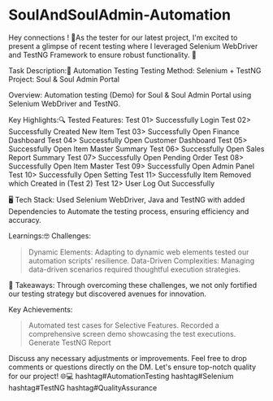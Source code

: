 # SoulAndSoulAdmin-Automation
Hey connections ! 👋As the tester for our latest project, I'm excited to present a glimpse of recent testing where I leveraged Selenium WebDriver and TestNG Framework to ensure robust functionality. 🚀

Task Description:🚀 Automation Testing
Testing Method: Selenium + TestNG
Project: Soul & Soul Admin Portal

Overview: Automation testing (Demo) for Soul & Soul Admin Portal using Selenium WebDriver and TestNG.

Key Highlights:🔍 Tested Features: 
Test 01> Successfully Login
Test 02> Successfully Created New Item
Test 03> Successfully Open Finance Dashboard
Test 04> Successfully Open Customer Dashboard
Test 05> Successfully Open Item Master Summary
Test 06> Successfully Open Sales Report Summary
Test 07> Successfully Open Pending Order
Test 08> Successfully Open Item Master
Test 09> Successfully Open Admin Panel
Test 10> Successfully Open Setting
Test 11> Successfully Item Removed which Created in (Test 2)
Test 12> User Log Out Successfully

🖥️ Tech Stack: Used Selenium WebDriver, Java and TestNG with added Dependencies to Automate the testing process, ensuring efficiency and accuracy.

Learnings:🤓 Challenges: 
>Dynamic Elements: Adapting to dynamic web elements tested our automation scripts' resilience.
>Data-Driven Complexities: Managing data-driven scenarios required thoughtful execution strategies.

🚀 Takeaways: Through overcoming these challenges, we not only fortified our testing strategy but discovered avenues for innovation.

Key Achievements:
>Automated test cases for Selective Features.
>Recorded a comprehensive screen demo showcasing the test executions.
>Generate TestNG Report

Discuss any necessary adjustments or improvements.
Feel free to drop comments or questions directly on the DM. Let's ensure top-notch quality for our project! 🌐💻 hashtag#AutomationTesting hashtag#Selenium hashtag#TestNG hashtag#QualityAssurance
